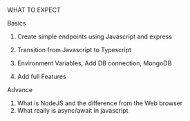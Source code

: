 WHAT TO EXPECT

Basics

1. Create simple endpoints using Javascript and express

2. Transition from Javascript to Typescript
3. Environment Variables, Add DB connection, MongoDB
4. Add full Features

Advance

1. What is NodeJS and the difference from the Web browser
2. What really is async/await in javascript
